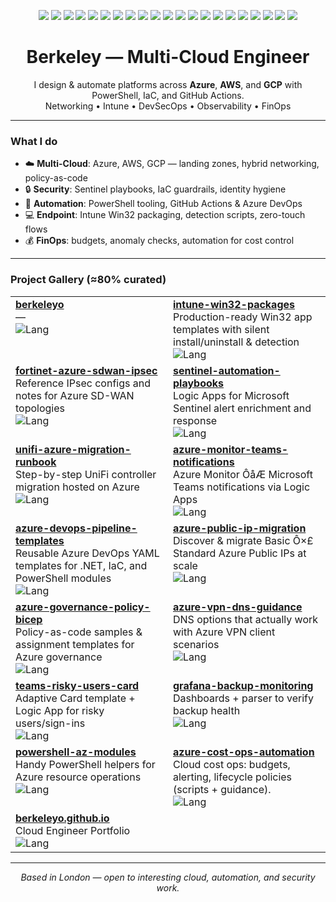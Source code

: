 <p align="center">
  <!-- Clouds -->
  <img src="https://img.shields.io/badge/Azure-0D47A1?logo=microsoftazure&logoColor=white" />
  <img src="https://img.shields.io/badge/AWS-232F3E?logo=amazonaws&logoColor=white" />
  <img src="https://img.shields.io/badge/GCP-1A73E8?logo=googlecloud&logoColor=white" />

  <!-- Azure services -->
  <img src="https://img.shields.io/badge/Policy%20as%20Code-Bicep-2B95F0?logo=azurepipelines&logoColor=white" />
  <img src="https://img.shields.io/badge/Microsoft%20Intune-4B8BF4?logo=microsoftintune&logoColor=white" />
  <img src="https://img.shields.io/badge/Microsoft%20Sentinel-2C7BE5?logo=microsoftazure&logoColor=white" />

  <!-- AWS services -->
  <img src="https://img.shields.io/badge/EC2-FF9900?logo=amazonec2&logoColor=white" />
  <img src="https://img.shields.io/badge/IAM-4053D6?logo=amazonaws&logoColor=white" />
  <img src="https://img.shields.io/badge/VPC-232F3E?logo=amazonaws&logoColor=white" />

  <!-- GCP services -->
  <img src="https://img.shields.io/badge/Compute%20Engine-1A73E8?logo=googlecloud&logoColor=white" />
  <img src="https://img.shields.io/badge/Cloud%20Run-4285F4?logo=googlecloud&logoColor=white" />
  <img src="https://img.shields.io/badge/BigQuery-669DF6?logo=googlebigquery&logoColor=white" />

  <!-- Platform & tooling -->
  <img src="https://img.shields.io/badge/PowerShell-5391FE?logo=powershell&logoColor=white" />
  <img src="https://img.shields.io/badge/Terraform-5C4EE5?logo=terraform&logoColor=white" />
  <img src="https://img.shields.io/badge/Bicep-2B95F0?logo=azurepipelines&logoColor=white" />
  <img src="https://img.shields.io/badge/GitHub%20Actions-000000?logo=githubactions&logoColor=white" />
  <img src="https://img.shields.io/badge/Azure%20DevOps-0078D7?logo=azuredevops&logoColor=white" />
  <img src="https://img.shields.io/badge/Kubernetes-326CE5?logo=kubernetes&logoColor=white" />
  <img src="https://img.shields.io/badge/Docker-2496ED?logo=docker&logoColor=white" />
  <img src="https://img.shields.io/badge/Grafana-F46800?logo=grafana&logoColor=white" />
  <img src="https://img.shields.io/badge/Python-3776AB?logo=python&logoColor=white" />
</p>
<h1 align="center">Berkeley — Multi-Cloud Engineer</h1>
<p align="center">
  I design & automate platforms across <b>Azure</b>, <b>AWS</b>, and <b>GCP</b> with PowerShell, IaC, and GitHub Actions.<br/>
  Networking • Intune • DevSecOps • Observability • FinOps
</p>

---

### What I do
- ☁️ **Multi-Cloud**: Azure, AWS, GCP — landing zones, hybrid networking, policy-as-code  
- 🔒 **Security**: Sentinel playbooks, IaC guardrails, identity hygiene  
- 🧰 **Automation**: PowerShell tooling, GitHub Actions & Azure DevOps  
- 💻 **Endpoint**: Intune Win32 packaging, detection scripts, zero-touch flows  
- 💰 **FinOps**: budgets, anomaly checks, automation for cost control

---

### Project Gallery (≈80% curated)
<table><tr>
<td valign="top" width="50%">
  <b><a href="https://github.com/berkeleyo/berkeleyo">berkeleyo</a></b><br/>
  —<br/>
  <img alt="Lang" src="https://img.shields.io/badge/Code-informational" />
</td>
<td valign="top" width="50%">
  <b><a href="https://github.com/berkeleyo/intune-win32-packages">intune-win32-packages</a></b><br/>
  Production-ready Win32 app templates with silent install/uninstall & detection<br/>
  <img alt="Lang" src="https://img.shields.io/badge/PowerShell-informational" />
</td>
</tr>
<tr>
<td valign="top" width="50%">
  <b><a href="https://github.com/berkeleyo/fortinet-azure-sdwan-ipsec">fortinet-azure-sdwan-ipsec</a></b><br/>
  Reference IPsec configs and notes for Azure SD-WAN topologies<br/>
  <img alt="Lang" src="https://img.shields.io/badge/Code-informational" />
</td>
<td valign="top" width="50%">
  <b><a href="https://github.com/berkeleyo/sentinel-automation-playbooks">sentinel-automation-playbooks</a></b><br/>
  Logic Apps for Microsoft Sentinel alert enrichment and response<br/>
  <img alt="Lang" src="https://img.shields.io/badge/Code-informational" />
</td>
</tr>
<tr>
<td valign="top" width="50%">
  <b><a href="https://github.com/berkeleyo/unifi-azure-migration-runbook">unifi-azure-migration-runbook</a></b><br/>
  Step-by-step UniFi controller migration hosted on Azure<br/>
  <img alt="Lang" src="https://img.shields.io/badge/PowerShell-informational" />
</td>
<td valign="top" width="50%">
  <b><a href="https://github.com/berkeleyo/azure-monitor-teams-notifications">azure-monitor-teams-notifications</a></b><br/>
  Azure Monitor ÔåÆ Microsoft Teams notifications via Logic Apps<br/>
  <img alt="Lang" src="https://img.shields.io/badge/PowerShell-informational" />
</td>
</tr>
<tr>
<td valign="top" width="50%">
  <b><a href="https://github.com/berkeleyo/azure-devops-pipeline-templates">azure-devops-pipeline-templates</a></b><br/>
  Reusable Azure DevOps YAML templates for .NET, IaC, and PowerShell modules<br/>
  <img alt="Lang" src="https://img.shields.io/badge/Code-informational" />
</td>
<td valign="top" width="50%">
  <b><a href="https://github.com/berkeleyo/azure-public-ip-migration">azure-public-ip-migration</a></b><br/>
  Discover & migrate Basic Ô×£ Standard Azure Public IPs at scale<br/>
  <img alt="Lang" src="https://img.shields.io/badge/PowerShell-informational" />
</td>
</tr>
<tr>
<td valign="top" width="50%">
  <b><a href="https://github.com/berkeleyo/azure-governance-policy-bicep">azure-governance-policy-bicep</a></b><br/>
  Policy-as-code samples & assignment templates for Azure governance<br/>
  <img alt="Lang" src="https://img.shields.io/badge/Bicep-informational" />
</td>
<td valign="top" width="50%">
  <b><a href="https://github.com/berkeleyo/azure-vpn-dns-guidance">azure-vpn-dns-guidance</a></b><br/>
  DNS options that actually work with Azure VPN client scenarios<br/>
  <img alt="Lang" src="https://img.shields.io/badge/Code-informational" />
</td>
</tr>
<tr>
<td valign="top" width="50%">
  <b><a href="https://github.com/berkeleyo/teams-risky-users-card">teams-risky-users-card</a></b><br/>
  Adaptive Card template + Logic App for risky users/sign-ins<br/>
  <img alt="Lang" src="https://img.shields.io/badge/Code-informational" />
</td>
<td valign="top" width="50%">
  <b><a href="https://github.com/berkeleyo/grafana-backup-monitoring">grafana-backup-monitoring</a></b><br/>
  Dashboards + parser to verify backup health<br/>
  <img alt="Lang" src="https://img.shields.io/badge/Python-informational" />
</td>
</tr>
<tr>
<td valign="top" width="50%">
  <b><a href="https://github.com/berkeleyo/powershell-az-modules">powershell-az-modules</a></b><br/>
  Handy PowerShell helpers for Azure resource operations<br/>
  <img alt="Lang" src="https://img.shields.io/badge/PowerShell-informational" />
</td>
<td valign="top" width="50%">
  <b><a href="https://github.com/berkeleyo/azure-cost-ops-automation">azure-cost-ops-automation</a></b><br/>
  Cloud cost ops: budgets, alerting, lifecycle policies (scripts + guidance).<br/>
  <img alt="Lang" src="https://img.shields.io/badge/PowerShell-informational" />
</td>
</tr>
<tr>
<td valign="top" width="50%">
  <b><a href="https://github.com/berkeleyo/berkeleyo.github.io">berkeleyo.github.io</a></b><br/>
  Cloud Engineer Portfolio<br/>
  <img alt="Lang" src="https://img.shields.io/badge/HTML-informational" />
</td>
<td width="50%"></td>
</tr></table>

---

<p align="center">
  <i>Based in London — open to interesting cloud, automation, and security work.</i>
</p>